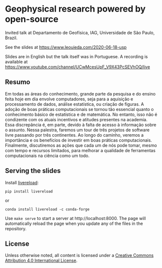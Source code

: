# Geophysical research powered by open-source

Invited talk at Departamento de Geofísica, IAG, Universidade de São Paulo,
Brazil.

See the slides at https://www.leouieda.com/2020-06-18-usp

Slides are in English but the talk itself was in Portuguese. A recording is
available at https://www.youtube.com/channel/UCwMcesUpF_V9X43PcSEVhOQ/live

## Resumo

Em todas as áreas do conhecimento, grande parte da pesquisa e do ensino feita
hoje em dia envolve computadores, seja para a aquisição e processamento de
dados, análise estatística, ou criação de figuras. A adoção de boas práticas
computacionais se tornou tão essencial quanto o conhecimento básico de
estatística e de matemática. No entanto, isso não é condizente com os atuais
incentivos e atitudes presentes na academia. Essa discrepância é, em parte,
devido à falta de acesso à informação sobre o assunto. Nessa palestra, faremos
um tour de três projetos de software livre passando por três continentes. Ao
longo do caminho, veremos a importância e os benefícios de investir em boas
práticas computacionais. Finalmente, discutiremos as ações que cada um de nós
pode tomar, mesmo com tempo e recursos limitados, para melhorar a qualidade de
ferramentas computacionais na ciência como um todo.

## Serving the slides

Install [livereload](https://github.com/lepture/python-livereload):

```
pip install livereload
```

or

```
conda install livereload -c conda-forge
```

Use `make serve` to start a server at http://localhost:8000. The page will
automatically reload the page when you update any of the files in the
repository.

## License

Unless otherwise noted, all content is licensed under a
<a href="https://creativecommons.org/licenses/by/4.0/">Creative Commons
Attribution 4.0 International License</a>.
